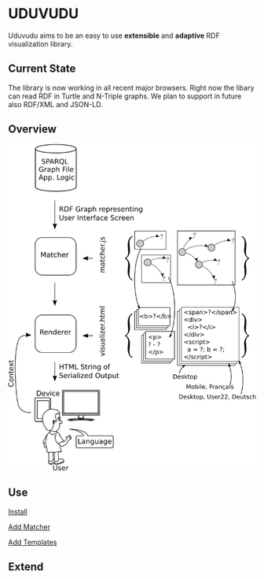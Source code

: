 UDUVUDU
=======

Uduvudu aims to be an easy to use **extensible** and **adaptive** RDF visualization library.

Current State
-------------
The library is now working in all recent major browsers. Right now the libary can read RDF in Turtle and N-Triple graphs. We plan to support in future also RDF/XML and JSON-LD.

Overview
--------
![Schematic Overview](doc/overview.png)

Use
---

[Install](/doc/install.md)

[Add Matcher](/doc/matcher.md)

[Add Templates](/doc/templates.md)

Extend
------
